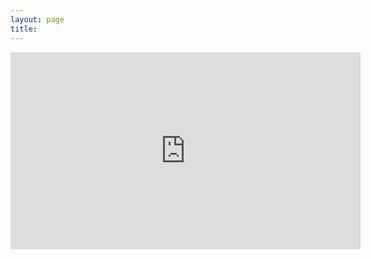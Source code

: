 ```yaml
---
layout: page
title:
---
```


<iframe width="560" height="315" src="https://www.youtube.com/embed/4I_NYya-WWg" frameborder="0"></iframe>
